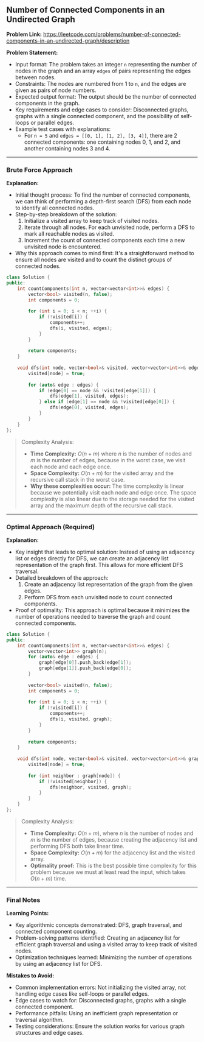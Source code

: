 ## Number of Connected Components in an Undirected Graph

**Problem Link:** https://leetcode.com/problems/number-of-connected-components-in-an-undirected-graph/description

**Problem Statement:**
- Input format: The problem takes an integer `n` representing the number of nodes in the graph and an array `edges` of pairs representing the edges between nodes.
- Constraints: The nodes are numbered from 1 to `n`, and the edges are given as pairs of node numbers.
- Expected output format: The output should be the number of connected components in the graph.
- Key requirements and edge cases to consider: Disconnected graphs, graphs with a single connected component, and the possibility of self-loops or parallel edges.
- Example test cases with explanations:
  - For `n = 5` and `edges = [[0, 1], [1, 2], [3, 4]]`, there are 2 connected components: one containing nodes 0, 1, and 2, and another containing nodes 3 and 4.

---

### Brute Force Approach

**Explanation:**
- Initial thought process: To find the number of connected components, we can think of performing a depth-first search (DFS) from each node to identify all connected nodes.
- Step-by-step breakdown of the solution:
  1. Initialize a visited array to keep track of visited nodes.
  2. Iterate through all nodes. For each unvisited node, perform a DFS to mark all reachable nodes as visited.
  3. Increment the count of connected components each time a new unvisited node is encountered.
- Why this approach comes to mind first: It's a straightforward method to ensure all nodes are visited and to count the distinct groups of connected nodes.

```cpp
class Solution {
public:
    int countComponents(int n, vector<vector<int>>& edges) {
        vector<bool> visited(n, false);
        int components = 0;
        
        for (int i = 0; i < n; ++i) {
            if (!visited[i]) {
                components++;
                dfs(i, visited, edges);
            }
        }
        
        return components;
    }
    
    void dfs(int node, vector<bool>& visited, vector<vector<int>>& edges) {
        visited[node] = true;
        
        for (auto& edge : edges) {
            if (edge[0] == node && !visited[edge[1]]) {
                dfs(edge[1], visited, edges);
            } else if (edge[1] == node && !visited[edge[0]]) {
                dfs(edge[0], visited, edges);
            }
        }
    }
};
```

> Complexity Analysis:
> - **Time Complexity:** $O(n + m)$ where $n$ is the number of nodes and $m$ is the number of edges, because in the worst case, we visit each node and each edge once.
> - **Space Complexity:** $O(n + m)$ for the visited array and the recursive call stack in the worst case.
> - **Why these complexities occur:** The time complexity is linear because we potentially visit each node and edge once. The space complexity is also linear due to the storage needed for the visited array and the maximum depth of the recursive call stack.

---

### Optimal Approach (Required)

**Explanation:**
- Key insight that leads to optimal solution: Instead of using an adjacency list or edges directly for DFS, we can create an adjacency list representation of the graph first. This allows for more efficient DFS traversal.
- Detailed breakdown of the approach:
  1. Create an adjacency list representation of the graph from the given edges.
  2. Perform DFS from each unvisited node to count connected components.
- Proof of optimality: This approach is optimal because it minimizes the number of operations needed to traverse the graph and count connected components.

```cpp
class Solution {
public:
    int countComponents(int n, vector<vector<int>>& edges) {
        vector<vector<int>> graph(n);
        for (auto& edge : edges) {
            graph[edge[0]].push_back(edge[1]);
            graph[edge[1]].push_back(edge[0]);
        }
        
        vector<bool> visited(n, false);
        int components = 0;
        
        for (int i = 0; i < n; ++i) {
            if (!visited[i]) {
                components++;
                dfs(i, visited, graph);
            }
        }
        
        return components;
    }
    
    void dfs(int node, vector<bool>& visited, vector<vector<int>>& graph) {
        visited[node] = true;
        
        for (int neighbor : graph[node]) {
            if (!visited[neighbor]) {
                dfs(neighbor, visited, graph);
            }
        }
    }
};
```

> Complexity Analysis:
> - **Time Complexity:** $O(n + m)$, where $n$ is the number of nodes and $m$ is the number of edges, because creating the adjacency list and performing DFS both take linear time.
> - **Space Complexity:** $O(n + m)$ for the adjacency list and the visited array.
> - **Optimality proof:** This is the best possible time complexity for this problem because we must at least read the input, which takes $O(n + m)$ time.

---

### Final Notes

**Learning Points:**
- Key algorithmic concepts demonstrated: DFS, graph traversal, and connected component counting.
- Problem-solving patterns identified: Creating an adjacency list for efficient graph traversal and using a visited array to keep track of visited nodes.
- Optimization techniques learned: Minimizing the number of operations by using an adjacency list for DFS.

**Mistakes to Avoid:**
- Common implementation errors: Not initializing the visited array, not handling edge cases like self-loops or parallel edges.
- Edge cases to watch for: Disconnected graphs, graphs with a single connected component.
- Performance pitfalls: Using an inefficient graph representation or traversal algorithm.
- Testing considerations: Ensure the solution works for various graph structures and edge cases.